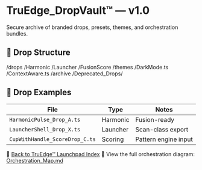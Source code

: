 # TruEdge_DropVault™ — v1.0

Secure archive of branded drops, presets, themes, and orchestration bundles.

## 🎒 Drop Structure
/drops /Harmonic /Launcher /FusionScore /themes /DarkMode.ts /ContextAware.ts /archive /Deprecated_Drops/

## 🧩 Drop Examples
| File | Type | Notes |
|------|------|-------|
| `HarmonicPulse_Drop_A.ts` | Harmonic | Fusion-ready |
| `LauncherShell_Drop_X.ts` | Launcher | Scan-class export |
| `CupWithHandle_ScoreDrop_C.ts` | Scoring | Pattern engine input |-
🔗 [Back to TruEdge™ Launchpad Index](https://github.com/TruEdge-systems/TruEdge_Launchpad/blob/main/README.md)
📎 View the full orchestration diagram: [Orchestration_Map.md](Orchestration_Map.md)
